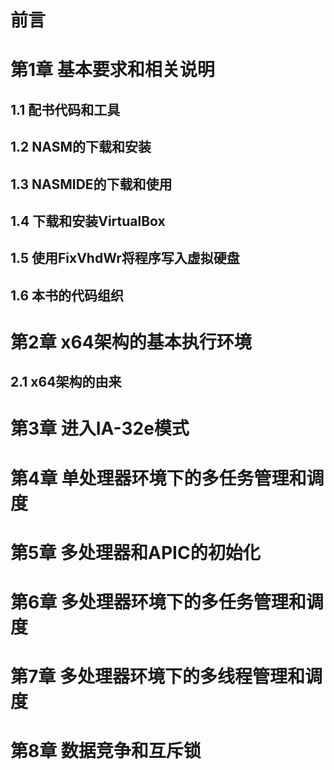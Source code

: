 # 前言



# 第1章 基本要求和相关说明

## 1.1 配书代码和工具





## 1.2 NASM的下载和安装



## 1.3 NASMIDE的下载和使用





## 1.4 下载和安装VirtualBox





## 1.5 使用FixVhdWr将程序写入虚拟硬盘





## 1.6 本书的代码组织





# 第2章 x64架构的基本执行环境

## 2.1 x64架构的由来









# 第3章 进入IA-32e模式





# 第4章 单处理器环境下的多任务管理和调度





# 第5章 多处理器和APIC的初始化





# 第6章 多处理器环境下的多任务管理和调度





# 第7章 多处理器环境下的多线程管理和调度



# 第8章 数据竞争和互斥锁



